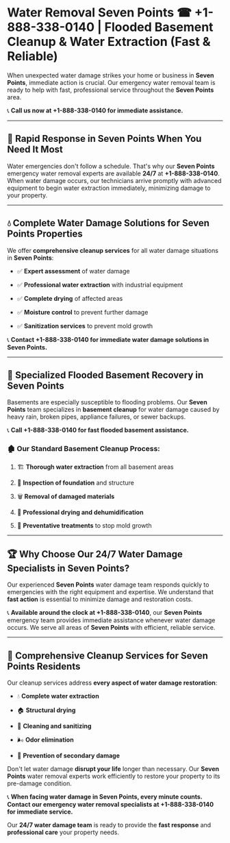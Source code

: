 # Water Removal Seven Points ☎ +1-888-338-0140 | Flooded Basement Cleanup & Water Extraction (Fast & Reliable)

When unexpected water damage strikes your home or business in **Seven Points**, immediate action is crucial. Our emergency water removal team is ready to help with fast, professional service throughout the **Seven Points** area. 

📞 **Call us now at +1-888-338-0140 for immediate assistance.**
---
## 🚀 Rapid Response in Seven Points When You Need It Most
Water emergencies don't follow a schedule. That's why our **Seven Points** emergency water removal experts are available **24/7** at **+1-888-338-0140**. When water damage occurs, our technicians arrive promptly with advanced equipment to begin water extraction immediately, minimizing damage to your property.
---
## 💧 Complete Water Damage Solutions for Seven Points Properties
We offer **comprehensive cleanup services** for all water damage situations in **Seven Points**:
- ✅ **Expert assessment** of water damage  
- ✅ **Professional water extraction** with industrial equipment  
- ✅ **Complete drying** of affected areas  
- ✅ **Moisture control** to prevent further damage  
- ✅ **Sanitization services** to prevent mold growth  
📞 **Contact +1-888-338-0140 for immediate water damage solutions in Seven Points.**
---
## 🌊 Specialized Flooded Basement Recovery in Seven Points
Basements are especially susceptible to flooding problems. Our **Seven Points** team specializes in **basement cleanup** for water damage caused by heavy rain, broken pipes, appliance failures, or sewer backups. 
📞 **Call +1-888-338-0140 for fast flooded basement assistance.**
### 🏚️ Our Standard Basement Cleanup Process:
1. 🏗️ **Thorough water extraction** from all basement areas  
2. 🔎 **Inspection of foundation** and structure  
3. 🗑️ **Removal of damaged materials**  
4. 💨 **Professional drying and dehumidification**  
5. 🚫 **Preventative treatments** to stop mold growth  
---
## 🏆 Why Choose Our 24/7 Water Damage Specialists in Seven Points?
Our experienced **Seven Points** water damage team responds quickly to emergencies with the right equipment and expertise. We understand that **fast action** is essential to minimize damage and restoration costs.
📞 **Available around the clock at +1-888-338-0140**, our **Seven Points** emergency team provides immediate assistance whenever water damage occurs. We serve all areas of **Seven Points** with efficient, reliable service.
---
## 🧹 Comprehensive Cleanup Services for Seven Points Residents
Our cleanup services address **every aspect of water damage restoration**:
- 💧 **Complete water extraction**  
- 🏠 **Structural drying**  
- 🧼 **Cleaning and sanitizing**  
- 🌬️ **Odor elimination**  
- 🚫 **Prevention of secondary damage**  
Don't let water damage **disrupt your life** longer than necessary. Our **Seven Points** water removal experts work efficiently to restore your property to its pre-damage condition.
📞 **When facing water damage in Seven Points, every minute counts. Contact our emergency water removal specialists at +1-888-338-0140 for immediate service.**
Our **24/7 water damage team** is ready to provide the **fast response** and **professional care** your property needs.
